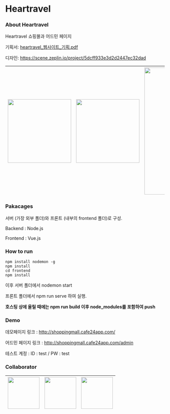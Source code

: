 # Heartravel

### About Heartravel
Heartravel 쇼핑몰과 어드민 페이지

기획서: [heartravel_웹사이트_기획.pdf](https://github.com/Seungyeon-Lee/Heartravel/files/8885185/heartravel_._.pdf)

디자인: https://scene.zeplin.io/project/5dcff933e3d2d2447ec32dad

| <img src="https://user-images.githubusercontent.com/26589915/175933330-e5fe9d70-3583-4b99-908c-2de233a751ca.png" width="200">| <img src="https://user-images.githubusercontent.com/26589915/175934032-db83388e-81f9-4ff8-976f-a8c8891b6fd9.png" width="200"> | <img src="https://user-images.githubusercontent.com/26589915/175933346-d5e62b52-93ba-4d0b-b26b-774fc5475919.png" width="400"> | <img src="https://user-images.githubusercontent.com/26589915/175934064-4c35cae7-0130-4f56-90d8-80121ec4b12b.png" width="400"> |
| :-----------------------------------: | :---------------------------------------: | :-------------------------------------: | :-------------------------------------: |

### Pakacages
서버 (가장 외부 폴더)와 프론트 (내부의 frontend 폴더)로 구성.

Backend : Node.js

Frontend : Vue.js

### How to run
```
npm install nodemon -g
npm install
cd frontend
npm install
```

이후 서버 폴더에서 nodemon start

프론트 폴더에서 npm run serve 하여 실행.

**호스팅 상에 올릴 때에는 npm run build 이후 node_modules를 포함하여 push**

### Demo
데모페이지 링크 : http://shoppingmall.cafe24app.com/

어드민 페이지 링크 : http://shoppingmall.cafe24app.com/admin

테스트 계정 : ID : test / PW : test

### Collaborator

| [<img src="https://avatars1.githubusercontent.com/u/26876591?s=460&u=eccd58fd1bb71d539e24259ed0224bc166a7c7f1&v=4" width="100">](https://github.com/Haeeeun)| [<img src="https://avatars1.githubusercontent.com/u/55937575?s=460&u=1b566258db4581ba708c68b2b78bac4e676bf147&v=4" width="100">](https://github.com/dodi258) | [<img src="https://avatars1.githubusercontent.com/u/26589915?s=460&u=1a6a2709e92e99b5b5868f741493b08c91dea686&v=4" width="100">](https://github.com/Seungyeon-Lee) |
| :-----------------------------------: | :---------------------------------------: | :-------------------------------------: |
